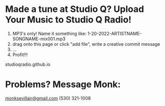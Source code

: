 # Made a tune at Studio Q? Upload Your Music to Studio Q Radio!
1. MP3's only! Name it something like: 1-20-2022-ARTISTNAME-SONGNAME-mix001.mp3
2. drag onto this page or click "add file", write a creative commit message
3. ...
4. Profit!!!

studioqradio.github.io

# Problems? Message Monk:
monksevillair@gmail.com (530) 321-1008
